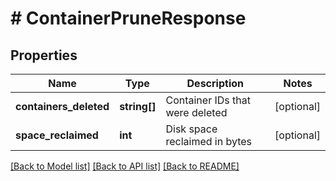 # # ContainerPruneResponse

## Properties

Name | Type | Description | Notes
------------ | ------------- | ------------- | -------------
**containers_deleted** | **string[]** | Container IDs that were deleted | [optional] 
**space_reclaimed** | **int** | Disk space reclaimed in bytes | [optional] 

[[Back to Model list]](../../README.md#documentation-for-models) [[Back to API list]](../../README.md#documentation-for-api-endpoints) [[Back to README]](../../README.md)


